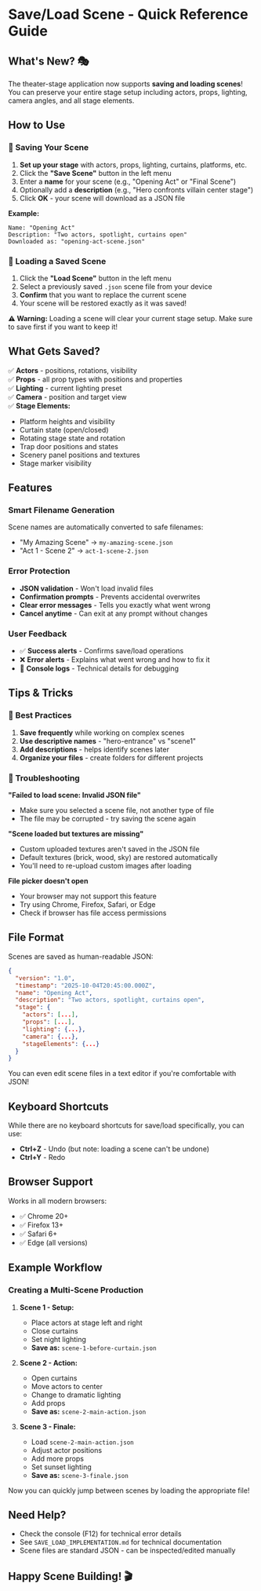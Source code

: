 # Save/Load Scene - Quick Reference Guide

## What's New? 🎭

The theater-stage application now supports **saving and loading scenes**! You can preserve your entire stage setup including actors, props, lighting, camera angles, and all stage elements.

## How to Use

### 💾 Saving Your Scene

1. **Set up your stage** with actors, props, lighting, curtains, platforms, etc.
2. Click the **"Save Scene"** button in the left menu
3. Enter a **name** for your scene (e.g., "Opening Act" or "Final Scene")
4. Optionally add a **description** (e.g., "Hero confronts villain center stage")
5. Click **OK** - your scene will download as a JSON file

**Example:**
```
Name: "Opening Act"
Description: "Two actors, spotlight, curtains open"
Downloaded as: "opening-act-scene.json"
```

### 📂 Loading a Saved Scene

1. Click the **"Load Scene"** button in the left menu
2. Select a previously saved `.json` scene file from your device
3. **Confirm** that you want to replace the current scene
4. Your scene will be restored exactly as it was saved!

**⚠️ Warning:** Loading a scene will clear your current stage setup. Make sure to save first if you want to keep it!

## What Gets Saved?

✅ **Actors** - positions, rotations, visibility  
✅ **Props** - all prop types with positions and properties  
✅ **Lighting** - current lighting preset  
✅ **Camera** - position and target view  
✅ **Stage Elements:**
- Platform heights and visibility
- Curtain state (open/closed)
- Rotating stage state and rotation
- Trap door positions and states
- Scenery panel positions and textures
- Stage marker visibility

## Features

### Smart Filename Generation
Scene names are automatically converted to safe filenames:
- "My Amazing Scene" → `my-amazing-scene.json`
- "Act 1 - Scene 2" → `act-1-scene-2.json`

### Error Protection
- **JSON validation** - Won't load invalid files
- **Confirmation prompts** - Prevents accidental overwrites
- **Clear error messages** - Tells you exactly what went wrong
- **Cancel anytime** - Can exit at any prompt without changes

### User Feedback
- ✅ **Success alerts** - Confirms save/load operations
- ❌ **Error alerts** - Explains what went wrong and how to fix it
- 📝 **Console logs** - Technical details for debugging

## Tips & Tricks

### 🎯 Best Practices
1. **Save frequently** while working on complex scenes
2. **Use descriptive names** - "hero-entrance" vs "scene1"
3. **Add descriptions** - helps identify scenes later
4. **Organize your files** - create folders for different projects

### 🔧 Troubleshooting

**"Failed to load scene: Invalid JSON file"**
- Make sure you selected a scene file, not another type of file
- The file may be corrupted - try saving the scene again

**"Scene loaded but textures are missing"**
- Custom uploaded textures aren't saved in the JSON file
- Default textures (brick, wood, sky) are restored automatically
- You'll need to re-upload custom images after loading

**File picker doesn't open**
- Your browser may not support this feature
- Try using Chrome, Firefox, Safari, or Edge
- Check if browser has file access permissions

## File Format

Scenes are saved as human-readable JSON:

```json
{
  "version": "1.0",
  "timestamp": "2025-10-04T20:45:00.000Z",
  "name": "Opening Act",
  "description": "Two actors, spotlight, curtains open",
  "stage": {
    "actors": [...],
    "props": [...],
    "lighting": {...},
    "camera": {...},
    "stageElements": {...}
  }
}
```

You can even edit scene files in a text editor if you're comfortable with JSON!

## Keyboard Shortcuts

While there are no keyboard shortcuts for save/load specifically, you can use:
- **Ctrl+Z** - Undo (but note: loading a scene can't be undone)
- **Ctrl+Y** - Redo

## Browser Support

Works in all modern browsers:
- ✅ Chrome 20+
- ✅ Firefox 13+
- ✅ Safari 6+
- ✅ Edge (all versions)

## Example Workflow

### Creating a Multi-Scene Production

1. **Scene 1 - Setup:**
   - Place actors at stage left and right
   - Close curtains
   - Set night lighting
   - **Save as:** `scene-1-before-curtain.json`

2. **Scene 2 - Action:**
   - Open curtains
   - Move actors to center
   - Change to dramatic lighting
   - Add props
   - **Save as:** `scene-2-main-action.json`

3. **Scene 3 - Finale:**
   - Load `scene-2-main-action.json`
   - Adjust actor positions
   - Add more props
   - Set sunset lighting
   - **Save as:** `scene-3-finale.json`

Now you can quickly jump between scenes by loading the appropriate file!

## Need Help?

- Check the console (F12) for technical error details
- See `SAVE_LOAD_IMPLEMENTATION.md` for technical documentation
- Scene files are standard JSON - can be inspected/edited manually

## Happy Scene Building! 🎬
